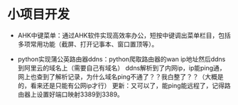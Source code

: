 # 小项目开发
* AHK中键菜单：通过AHK软件实现高效率办公，短按中键调出菜单栏目，包括多项常用功能（截屏、打开记事本、窗口置顶等）。

* python实现蒲公英路由器ddns：python爬取路由器的wan ip地址然后ddns到阿里云的域名上（需要自己有域名）
  ddns解析到了内网ip，ip能ping通，网上也查到了解析记录，为什么域名ping不通了？？我白整了？？（大概是的，看来还是只能有公网ip才行）
  更新：又可以了，能ping能远程了，记得路由器上设置好端口映射3389到3389。

